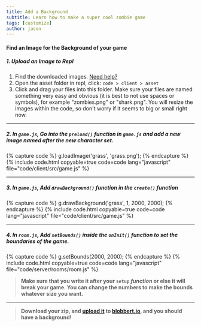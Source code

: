```yaml
---
title: Add a Background
subtitle: Learn how to make a super cool zombie game
tags: [customize]
author: jason
---
```

#### Find an Image for the Background of your game

##### 1. Upload an Image to Repl

1. Find the downloaded images. [Need help?](/tutorials/downloads/)
2. Open the asset folder in repl, click: `code > client > asset`
3. Click and drag your files into this folder. Make sure your files are named something very easy and obvious (it is best to not use spaces or symbols), for example "zombies.png" or "shark.png". You will resize the images within the code, so don't worry if it seems to big or small right now.

<hr class="uk-margin-medium">

##### 2. In `game.js`, Go into the `preload()` _function_ in `game.js` and add a new image named after the new character set.

{% capture code %}
g.loadImage('grass', 'grass.png');
{% endcapture %}
{% include code.html copyable=true code=code lang="javascript" file="code/client/src/game.js" %}

<hr class="uk-margin-medium">

##### 3. In `game.js`, Add `drawBackground()` function in the `create()` function

{% capture code %}
g.drawBackground('grass', 1, 2000, 2000);
{% endcapture %}
{% include code.html copyable=true code=code lang="javascript" file="code/client/src/game.js" %}

<hr class="uk-margin-medium">

##### 4. In `room.js`, Add `setBounds()` inside the `onInit()` function to set the boundaries of the game.

{% capture code %}
	g.setBounds(2000, 2000);
{% endcapture %}
{% include code.html copyable=true code=code lang="javascript" file="code/server/rooms/room.js" %}

> **Make sure that you write it after your `setup` _function_ or else it will break your game. You can change the numbers to make the bounds whatever size you want.**

<hr class="uk-margin-medium">

> **Download your zip, and [upload it](/tutorials/uploadtoserver/) to [blobbert.io](https://blobbert.io/), and you should have a background!**
